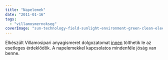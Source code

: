 ```yaml
---
title: "Napelemek"
date: "2011-01-16"
tags: 
  - "villamosmernokseg"
coverImage: "sun-technology-field-sunlight-environment-green-clean-electricity-energy-eco-solar-panel-power-net-sustainable-renewable-solar-power-solar-energy-photovoltaic-solar-panel-array-photocell-1162040-1.jpg"
---
```


Elkészült Villamosipari anyagismeret dolgozatomat [innen](https://csokavar.hu/wp-content/uploads/2011/01/Napelemek.pdf) tölthetik le az esetleges érdeklődők. A napelemekkel kapcsolatos mindenféle jóság van benne.
